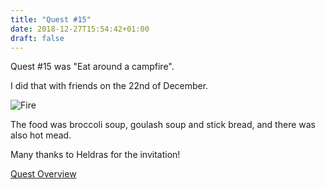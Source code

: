 ```yaml
---
title: "Quest #15"
date: 2018-12-27T15:54:42+01:00
draft: false
---
```


Quest #15 was "Eat around a campfire".

I did that with friends on the 22nd of December.

![Fire][fire]

The food was broccoli soup, goulash soup and stick bread, and there was also hot mead.

Many thanks to Heldras for the invitation!

[Quest Overview](/en/post/quests)

[fire]: /post/quest-15_fire.jpg